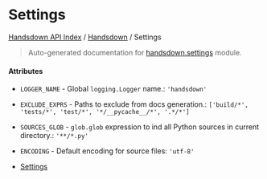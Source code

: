 # Settings

[Handsdown API Index](../README.md#handsdown-api-index) /
[Handsdown](./index.md#handsdown) /
Settings

> Auto-generated documentation for [handsdown.settings](https://github.com/vemel/handsdown/blob/main/handsdown/settings.py) module.

#### Attributes

- `LOGGER_NAME` - Global `logging.Logger` name.: `'handsdown'`

- `EXCLUDE_EXPRS` - Paths to exclude from docs generation.: `['build/*', 'tests/*', 'test/*', '*/__pycache__/*', '.*/*']`

- `SOURCES_GLOB` - `glob.glob` expression to ind all Python sources in current directory.: `'**/*.py'`

- `ENCODING` - Default encoding for source files: `'utf-8'`


- [Settings](#settings)
